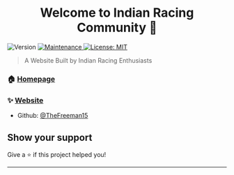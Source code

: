 <h1 align="center">Welcome to Indian Racing Community 👋</h1>
<p>
  <img alt="Version" src="https://img.shields.io/badge/version-1.0.0-blue.svg?cacheSeconds=2592000" />
  <a href="https://github.com/kefranabg/readme-md-generator/graphs/commit-activity" target="_blank">
    <img alt="Maintenance" src="https://img.shields.io/badge/Maintained%3F-yes-green.svg" />
  </a>
  <a href="#" target="_blank">
    <img alt="License: MIT" src="https://img.shields.io/github/license/TheFreeman15/Indian Racing Community" />
  </a>
</p>

> A Website Built by Indian Racing Enthusiasts

### 🏠 [Homepage](https://github.com/TheFreeman15/RLIProject)

### ✨ [Website](https://indianracingcommunity.co.in)




* Github: [@TheFreeman15](https://github.com/TheFreeman15)

## Show your support

Give a ⭐️ if this project helped you!

***
